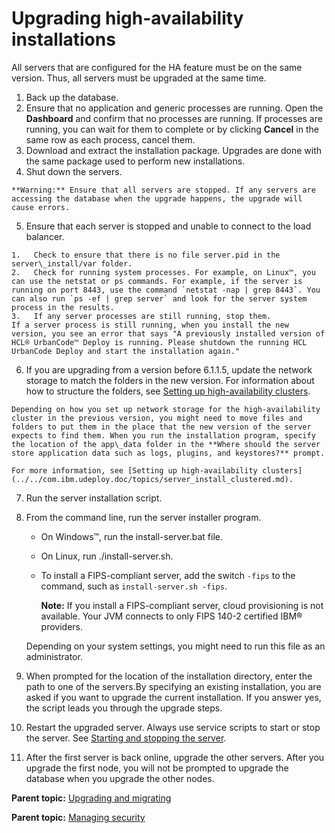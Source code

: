 # Upgrading high-availability installations

All servers that are configured for the HA feature must be on the same version. Thus, all servers must be upgraded at the same time.

1.   Back up the database. 
2.   Ensure that no application and generic processes are running. Open the **Dashboard** and confirm that no processes are running. If processes are running, you can wait for them to complete or by clicking **Cancel** in the same row as each process, cancel them.
3.   Download and extract the installation package. Upgrades are done with the same package used to perform new installations.
4.   Shut down the servers. 

    **Warning:** Ensure that all servers are stopped. If any servers are accessing the database when the upgrade happens, the upgrade will cause errors.

5.   Ensure that each server is stopped and unable to connect to the load balancer. 

    1.   Check to ensure that there is no file server.pid in the server\_install/var folder. 
    2.   Check for running system processes. For example, on Linux™, you can use the netstat or ps commands. For example, if the server is running on port 8443, use the command `netstat -nap | grep 8443`. You can also run `ps -ef | grep server` and look for the server system process in the results.
    3.   If any server processes are still running, stop them. 
    If a server process is still running, when you install the new version, you see an error that says "A previously installed version of HCL® UrbanCode™ Deploy is running. Please shutdown the running HCL UrbanCode Deploy and start the installation again."

6.   If you are upgrading from a version before 6.1.1.5, update the network storage to match the folders in the new version. For information about how to structure the folders, see [Setting up high-availability clusters](../../com.ibm.udeploy.doc/topics/server_install_clustered.md).

    Depending on how you set up network storage for the high-availability cluster in the previous version, you might need to move files and folders to put them in the place that the new version of the server expects to find them. When you run the installation program, specify the location of the app\_data folder in the **Where should the server store application data such as logs, plugins, and keystores?** prompt.

    For more information, see [Setting up high-availability clusters](../../com.ibm.udeploy.doc/topics/server_install_clustered.md).

7.  Run the server installation script.
8.  From the command line, run the server installer program. 

    -   On Windows™, run the install-server.bat file.
    -   On Linux, run ./install-server.sh.
    -   To install a FIPS-compliant server, add the switch `-fips` to the command, such as `install-server.sh -fips`.

        **Note:** If you install a FIPS-compliant server, cloud provisioning is not available. Your JVM connects to only FIPS 140-2 certified IBM® providers.

    Depending on your system settings, you might need to run this file as an administrator.

9.  When prompted for the location of the installation directory, enter the path to one of the servers.By specifying an existing installation, you are asked if you want to upgrade the current installation. If you answer yes, the script leads you through the upgrade steps.
10.  Restart the upgraded server. Always use service scripts to start or stop the server. See [Starting and stopping the server](../../com.ibm.udeploy.install.doc/topics/run_server.md).
11.  After the first server is back online, upgrade the other servers. After you upgrade the first node, you will not be prompted to upgrade the database when you upgrade the other nodes. 

**Parent topic:** [Upgrading and migrating](../../com.ibm.udeploy.doc/topics/c_node_upgrading.md)

**Parent topic:** [Managing security](../../com.ibm.udeploy.admin.doc/topics/security_ch.md)

